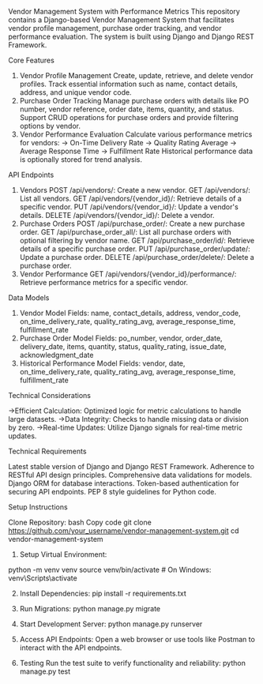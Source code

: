 Vendor Management System with Performance Metrics
This repository contains a Django-based Vendor Management System that facilitates vendor profile management, purchase order tracking, and vendor performance evaluation. The system is built using Django and Django REST Framework.

Core Features

1) Vendor Profile Management
Create, update, retrieve, and delete vendor profiles.
Track essential information such as name, contact details, address, and unique vendor code.
2) Purchase Order Tracking
Manage purchase orders with details like PO number, vendor reference, order date, items, quantity, and status.
Support CRUD operations for purchase orders and provide filtering options by vendor.
3) Vendor Performance Evaluation
Calculate various performance metrics for vendors:
-> On-Time Delivery Rate
-> Quality Rating Average
-> Average Response Time
-> Fulfillment Rate
Historical performance data is optionally stored for trend analysis.

API Endpoints

1) Vendors
POST /api/vendors/: Create a new vendor.
GET /api/vendors/: List all vendors.
GET /api/vendors/{vendor_id}/: Retrieve details of a specific vendor.
PUT /api/vendors/{vendor_id}/: Update a vendor's details.
DELETE /api/vendors/{vendor_id}/: Delete a vendor.
2) Purchase Orders
POST /api/purchase_order/: Create a new purchase order.
GET /api/purchase_order_all/: List all purchase orders with optional filtering by vendor name.
GET /api/purchase_order/id/: Retrieve details of a specific purchase order.
PUT /api/purchase_order/update/: Update a purchase order.
DELETE /api/purchase_order/delete/: Delete a purchase order.
3) Vendor Performance
GET /api/vendors/{vendor_id}/performance/: Retrieve performance metrics for a specific vendor.


Data Models


1) Vendor Model
Fields: name, contact_details, address, vendor_code, on_time_delivery_rate, quality_rating_avg, average_response_time, fulfillment_rate
2) Purchase Order Model
Fields: po_number, vendor, order_date, delivery_date, items, quantity, status, quality_rating, issue_date, acknowledgment_date
3) Historical Performance Model
Fields: vendor, date, on_time_delivery_rate, quality_rating_avg, average_response_time, fulfillment_rate

Technical Considerations

->Efficient Calculation: Optimized logic for metric calculations to handle large datasets.
->Data Integrity: Checks to handle missing data or division by zero.
->Real-time Updates: Utilize Django signals for real-time metric updates.

Technical Requirements

Latest stable version of Django and Django REST Framework.
Adherence to RESTful API design principles.
Comprehensive data validations for models.
Django ORM for database interactions.
Token-based authentication for securing API endpoints.
PEP 8 style guidelines for Python code.


Setup Instructions

Clone Repository:
bash
Copy code
git clone https://github.com/your_username/vendor-management-system.git
cd vendor-management-system
1) Setup Virtual Environment:

python -m venv venv
source venv/bin/activate  # On Windows: venv\Scripts\activate

2) Install Dependencies:
pip install -r requirements.txt

3) Run Migrations:
python manage.py migrate

4) Start Development Server:
python manage.py runserver

5) Access API Endpoints:
Open a web browser or use tools like Postman to interact with the API endpoints.

6) Testing
Run the test suite to verify functionality and reliability:
python manage.py test
